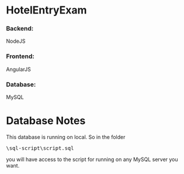 # HotelEntryExam
### Backend: 
NodeJS
### Frontend: 
AngularJS
### Database:
MySQL

# Database Notes
This database is running on local. So in the folder <pre>\sql-script\script.sql</pre> you will have access to the script for running on any MySQL server you want.
